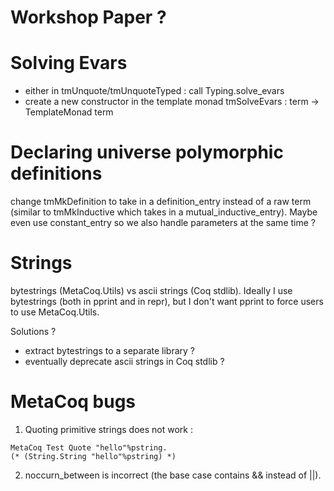 # Workshop Paper ?

# Solving Evars

- either in tmUnquote/tmUnquoteTyped : call Typing.solve_evars
- create a new constructor in the template monad tmSolveEvars : term -> TemplateMonad term

# Declaring universe polymorphic definitions

change tmMkDefinition to take in a definition_entry instead of a raw term (similar to tmMkInductive which takes in a mutual_inductive_entry). Maybe even use constant_entry so we also handle parameters at the same time ?

# Strings 

bytestrings (MetaCoq.Utils) vs ascii strings (Coq stdlib).
Ideally I use bytestrings (both in pprint and in repr), but I don't want pprint to force users to use MetaCoq.Utils.

Solutions ?
- extract bytestrings to a separate library ?
- eventually deprecate ascii strings in Coq stdlib ?

# MetaCoq bugs

1. Quoting primitive strings does not work : 
```
MetaCoq Test Quote "hello"%pstring.
(* (String.String "hello"%pstring) *) 
```

2. noccurn_between is incorrect (the base case contains && instead of ||).

